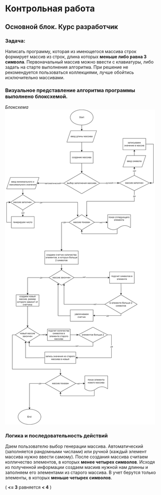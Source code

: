 # Контрольная работа
## Основной блок. Курс разработчик

### Задача: 

Написать программу, которая из имеющегося массива строк формирует массив из строк, длина которых __меньше либо равна 3 символа__. Первоначальный массив можно ввести с клавиатуры, либо задать на старте выполнения алгоритма. При решение не рекомендуется пользоваться коллекциями, лучше обойтись исключительно массивами.

### Визуальное представление алгоритма программы выполнено блоксхемой.
 _Блоксхема_
![по всем вопросам обращаться в GeekBrains](control_work.jpg)

### Логика и последовательность действий

Даем пользователю выбор генерации массива. Автоматический (заполняется рандомными числами) или ручной (каждый элемент массива нужно ввести самому).
После создания массива считаем колличество элементов, в которых __менее четырех символов__. Исходя из полученной информации создаем масиив нужной нам длинны и заполняем его элементами из старого массива. В учет берутся только элементы, в которых __меньше четырех символов__.


( __<= 3__ равняется __< 4__ )